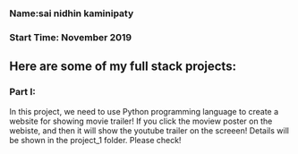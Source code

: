 ### Name:sai nidhin kaminipaty 
### Start Time: November 2019

## Here are some of my full stack projects:
### Part I:
In this project, we need to use Python programming language to create a website for showing movie trailer! If you
click the moview poster on the webiste, and then it will show the youtube trailer on the screeen! Details will be
shown in the project_1 folder. Please check!
